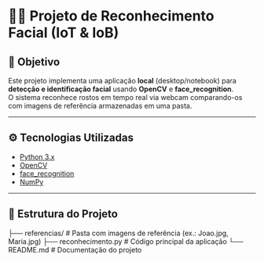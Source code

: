 # 🧑‍💻 Projeto de Reconhecimento Facial (IoT & IoB)

## 🎯 Objetivo
Este projeto implementa uma aplicação **local** (desktop/notebook) para **detecção e identificação facial** usando **OpenCV** e **face_recognition**.  
O sistema reconhece rostos em tempo real via webcam comparando-os com imagens de referência armazenadas em uma pasta.

---

## ⚙️ Tecnologias Utilizadas
- [Python 3.x](https://www.python.org/)
- [OpenCV](https://opencv.org/)
- [face_recognition](https://github.com/ageitgey/face_recognition)
- [NumPy](https://numpy.org/)

---

## 📂 Estrutura do Projeto
├── referencias/ # Pasta com imagens de referência (ex.: Joao.jpg, Maria.jpg)
├── reconhecimento.py # Código principal da aplicação
└── README.md # Documentação do projeto

